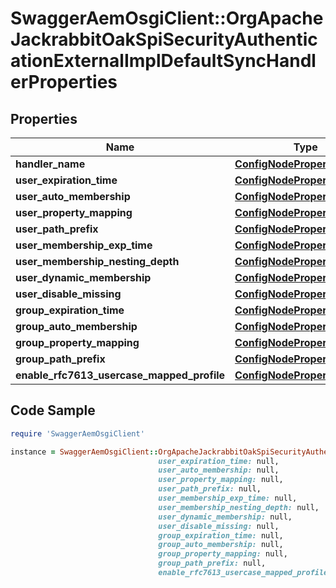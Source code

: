 # SwaggerAemOsgiClient::OrgApacheJackrabbitOakSpiSecurityAuthenticationExternalImplDefaultSyncHandlerProperties

## Properties

Name | Type | Description | Notes
------------ | ------------- | ------------- | -------------
**handler_name** | [**ConfigNodePropertyString**](ConfigNodePropertyString.md) |  | [optional] 
**user_expiration_time** | [**ConfigNodePropertyString**](ConfigNodePropertyString.md) |  | [optional] 
**user_auto_membership** | [**ConfigNodePropertyArray**](ConfigNodePropertyArray.md) |  | [optional] 
**user_property_mapping** | [**ConfigNodePropertyArray**](ConfigNodePropertyArray.md) |  | [optional] 
**user_path_prefix** | [**ConfigNodePropertyString**](ConfigNodePropertyString.md) |  | [optional] 
**user_membership_exp_time** | [**ConfigNodePropertyString**](ConfigNodePropertyString.md) |  | [optional] 
**user_membership_nesting_depth** | [**ConfigNodePropertyInteger**](ConfigNodePropertyInteger.md) |  | [optional] 
**user_dynamic_membership** | [**ConfigNodePropertyBoolean**](ConfigNodePropertyBoolean.md) |  | [optional] 
**user_disable_missing** | [**ConfigNodePropertyBoolean**](ConfigNodePropertyBoolean.md) |  | [optional] 
**group_expiration_time** | [**ConfigNodePropertyString**](ConfigNodePropertyString.md) |  | [optional] 
**group_auto_membership** | [**ConfigNodePropertyArray**](ConfigNodePropertyArray.md) |  | [optional] 
**group_property_mapping** | [**ConfigNodePropertyArray**](ConfigNodePropertyArray.md) |  | [optional] 
**group_path_prefix** | [**ConfigNodePropertyString**](ConfigNodePropertyString.md) |  | [optional] 
**enable_rfc7613_usercase_mapped_profile** | [**ConfigNodePropertyBoolean**](ConfigNodePropertyBoolean.md) |  | [optional] 

## Code Sample

```ruby
require 'SwaggerAemOsgiClient'

instance = SwaggerAemOsgiClient::OrgApacheJackrabbitOakSpiSecurityAuthenticationExternalImplDefaultSyncHandlerProperties.new(handler_name: null,
                                 user_expiration_time: null,
                                 user_auto_membership: null,
                                 user_property_mapping: null,
                                 user_path_prefix: null,
                                 user_membership_exp_time: null,
                                 user_membership_nesting_depth: null,
                                 user_dynamic_membership: null,
                                 user_disable_missing: null,
                                 group_expiration_time: null,
                                 group_auto_membership: null,
                                 group_property_mapping: null,
                                 group_path_prefix: null,
                                 enable_rfc7613_usercase_mapped_profile: null)
```



